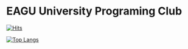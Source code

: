 # EAGU University Programing Club

[![Hits](https://hits.seeyoufarm.com/api/count/incr/badge.svg?url=https%3A%2F%2Fgithub.com%2Fje8ker%2FEAGU_WebPage&count_bg=%2379C83D&title_bg=%23555555&icon=&icon_color=%23E7E7E7&title=hits&edge_flat=false)](https://hits.seeyoufarm.com)

[![Top Langs](https://github-readme-stats.vercel.app/api/top-langs/?username=je8ker)](https://github.com/anuraghazra/github-readme-stats)
